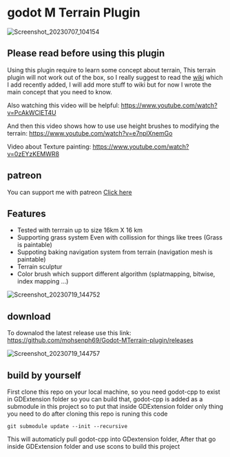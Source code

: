 # godot M Terrain Plugin

![Screenshot_20230707_104154](https://github.com/mohsenph69/Godot-MTerrain-plugin/assets/52196206/7e3eb7da-af57-4ae5-8f55-f9fc1c8b26f8)


## Please read before using this plugin
Using this plugin require to learn some concept about terrain, This terrain plugin will not work out of the box, so I really suggest to read the [wiki](https://github.com/mohsenph69/Godot-MTerrain-plugin/wiki/) which I add recently added, I will add more stuff to wiki but for now I wrote the main concept that you need to know.

Also watching this video will be helpful:
https://www.youtube.com/watch?v=PcAkWClET4U

And then this video shows how to use use height brushes to modifying the terrain:
https://www.youtube.com/watch?v=e7nplXnemGo

Video about Texture painting:
https://www.youtube.com/watch?v=0zEYzKEMWR8

## patreon

You can support me with patreon [Click here](https://patreon.com/mohsenzare?utm_medium=clipboard_copy&utm_source=copyLink&utm_campaign=creatorshare_creator&utm_content=join_link)

## Features

* Tested with terrrain up to size 16km X 16 km
* Supporting grass system Even with collission for things like trees (Grass is paintable)
* Suppoting baking navigation system from terrain (navigation mesh is paintable)
* Terrain sculptur
* Color brush which support different algorithm (splatmapping, bitwise, index mapping ...)
  
![Screenshot_20230719_144752](https://github.com/mohsenph69/Godot-MTerrain-plugin/assets/52196206/704c51a8-7554-4345-907b-efc635a67dd0)


## download
To downalod the latest release use this link:
https://github.com/mohsenph69/Godot-MTerrain-plugin/releases

![Screenshot_20230719_144757](https://github.com/mohsenph69/Godot-MTerrain-plugin/assets/52196206/ef78652f-c4cc-4226-948e-9f4e44bb1af8)

## build by yourself
First clone this repo on your local machine, so you need godot-cpp to exist in GDExtension folder so you can build that, godot-cpp is added as a submodule in this project so to put that inside GDExtension folder only thing you need to do after cloning this repo is runing this code
```
git submodule update --init --recursive
```
This will automaticly pull godot-cpp into GDextension folder, After that go inside GDExtension folder and use scons to build this project
